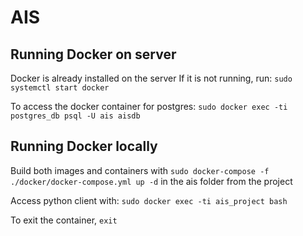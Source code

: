 # AIS

## Running Docker on server
Docker is already installed on the server
If it is not running, run: ```sudo systemctl start docker```

To access the docker container for postgres:
```sudo docker exec -ti postgres_db psql -U ais aisdb```

## Running Docker locally
Build both images and containers with ```sudo docker-compose -f ./docker/docker-compose.yml up -d``` in the ais folder from the project

Access python client with: 
```sudo docker exec -ti ais_project bash```

To exit the container, ```exit```

